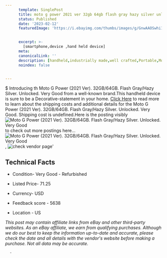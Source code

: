 ```yaml
---
      template: SinglePost
      title: moto g power 2021 ver 32gb 64gb flash gray hazy silver unlocked very good
      status: Published
      date: '2023-02-12'
      featuredImage: 'https://i.ebayimg.com/thumbs/images/g/GnwAAOSwhi1gIujh/s-l225.jpg'
       

      excerpt: >-
        [smartphone,device ,hand held device]
      meta:
      canonicalLink: ''
      description: [handheld,industrially made,well crafted,Portable,Mobile,Compact,Convenient,Lightweight,Maneuverable,Man-portable,Miniature,Carriable,Hand-held,Light,Holdable,Transportable,Mobile device,Pocket-sized,On-the-go,Wireless,Cordless,Compact size,Convenient size, smartphone,device ,hand held device]
      noindex: false
      

---
```

$
      Introducing th Moto G Power (2021 Ver). 32GB/64GB. Flash Gray/Hazy Silver. Unlocked. Very Good from a well-known brand.This handheld device  is sure to be a Decorative-statement in your home. [Click Here](https://www.ebay.com/itm/225286445761?hash=item34741e5ac1%3Ag%3AGnwAAOSwhi1gIujh&amdata=enc%3AAQAHAAAA4E7Gp6oS3b2RMq5SCmFIUPS6MSc8VBPhLlsm4E1qB1rl%2BumY1tjuJgs%2BinHIEMVO%2FR595P8oR%2FOx5VZ3CwUHC%2BXFBjEC0Kp22EN5%2FUt3mx16%2B0mcCWM7MMVMEA3LUk00N%2BXDBKxciAD%2F88pL9UuR0tQ%2FOQKkvIOlroWOubLn3l7sQjV%2FE2JtM%2FgQNRHtgHE34gnVJzSN4tZ009qfVjoqihHPgoA3WLuJ5ngIWOILHvvxuzTEi1iTUrDVdr7o6LbXk8q3EnnqojF7SGbp0JaSSzPiZIrMpTkXu%2BpHMXdcMfLX&mkevt=1&mkcid=1&mkrid=711-53200-19255-0&campid=%253CePNCampaignId%253E&customid=%253CreferenceId%253E&toolid=10049) to read more to learn about the shipping costs and additional details for the Moto G Power (2021 Ver). 32GB/64GB. Flash Gray/Hazy Silver. Unlocked. Very Good. Shipping cost is undefined.Here is the posting visibly ![Moto G Power (2021 Ver). 32GB/64GB. Flash Gray/Hazy Silver. Unlocked. Very Good](https://i.ebayimg.com/thumbs/images/g/GnwAAOSwhi1gIujh/s-l225.jpg) to check out more postings here... ![Moto G Power (2021 Ver). 32GB/64GB. Flash Gray/Hazy Silver. Unlocked. Very Good](https://i.ebayimg.com/images/g/GnwAAOSwhi1gIujh/s-l1200.jpg), ![check vendor page](https://origin-galleryplus.ebayimg.com/ws/web/225286445761_2_0_1/225x225.jpg)'

      

 ## Technical Facts 



     
      

 - Condition- Very Good - Refurbished 


      

 - Listed Price- 71.25 


      

 - Currency- USD 


      

 - Feedback score - 5638 


      

 - Location - US 


      
      

 *_This post may contain affiliate links from eBay and other third-party websites. As an eBay affiliate, we earn from qualifying purchases. Although we do our best to keep the information up-to-date and accurate, please check the date and all details with the vendor's website before making a purchase. Not all data may be accurate._*




      -
